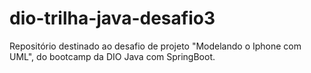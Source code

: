 # dio-trilha-java-desafio3
Repositório destinado ao desafio de projeto "Modelando o Iphone com UML", do bootcamp da DIO Java com SpringBoot.
